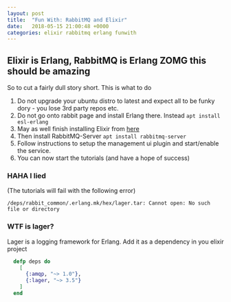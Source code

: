 ```yaml
---
layout: post
title:  "Fun With: RabbitMQ and Elixir"
date:   2018-05-15 21:00:48 +0000
categories: elixir rabbitmq erlang funwith
---
```

## Elixir is Erlang, RabbitMQ is Erlang ZOMG this should be amazing

So to cut a fairly dull story short. This is what to do

1. Do not upgrade your ubuntu distro to latest and expect all to be funky dory - you lose 3rd party repos etc.
1. Do not go onto rabbit page and install Erlang there. Instead `apt install esl-erlang`
1. May as well finish installing Elixir from [here](https://elixir-lang.org/install.html)
1. Then install RabbitMQ-Server `apt install rabbitmq-server`
1. Follow instructions to setup the management ui plugin and start/enable the service.
1. You can now start the tutorials (and have a hope of success)

### HAHA I lied
(The tutorials will fail with the following error)

```
/deps/rabbit_common/.erlang.mk/hex/lager.tar: Cannot open: No such file or directory
```

### WTF is lager?

Lager is a logging framework for Erlang.
Add it as a dependency in you elixir project

``` elixir
  defp deps do
    [
      {:amqp, "~> 1.0"},
      {:lager, "~> 3.5"}
    ]
  end
```
